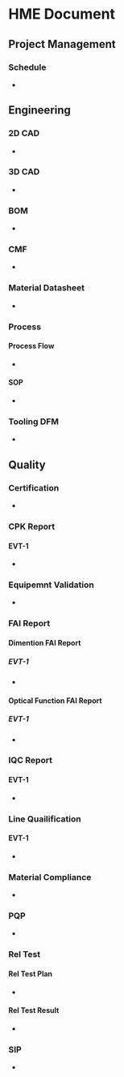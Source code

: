 # HME Document
## Project Management
### Schedule
* 
## Engineering
### 2D CAD
* 
### 3D CAD
* 
### BOM
* 
### CMF
* 
### Material Datasheet
* 
### Process
#### Process Flow
* 
#### SOP
* 
### Tooling DFM
* 
## Quality
### Certification
* 
### CPK Report
#### EVT-1
* 
### Equipemnt Validation
* 
### FAI Report
#### Dimention FAI Report
##### EVT-1
* 
#### Optical Function FAI Report
##### EVT-1
* 
### IQC Report
#### EVT-1
* 
### Line Quailification
#### EVT-1
* 
### Material Compliance
* 
### PQP
* 
### Rel Test
#### Rel Test Plan
* 
#### Rel Test Result
* 
### SIP
* 
